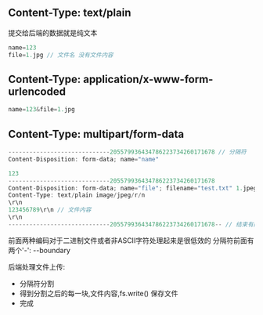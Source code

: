 ## Content-Type: text/plain
提交给后端的数据就是纯文本
```js
name=123
file=1.jpg // 文件名 没有文件内容
```

## Content-Type: application/x-www-form-urlencoded
```js
name=123&file=1.jpg
```

## Content-Type: multipart/form-data
```js
-----------------------------205579936434786223734260171678 // 分隔符
Content-Disposition: form-data; name="name"

123
-----------------------------205579936434786223734260171678
Content-Disposition: form-data; name="file"; filename="test.txt" 1.jpeg\r\n
Content-Type: text/plain image/jpeg/r/n
\r\n
123456789\r\n // 文件内容
\r\n
-----------------------------205579936434786223734260171678-- // 结束有两个'-'
```
前面两种编码对于二进制文件或者非ASCII字符处理起来是很低效的
分隔符前面有两个'-': --boundary

后端处理文件上传:
- 分隔符分割
- 得到分割之后的每一块,文件内容,fs.write() 保存文件
- 完成